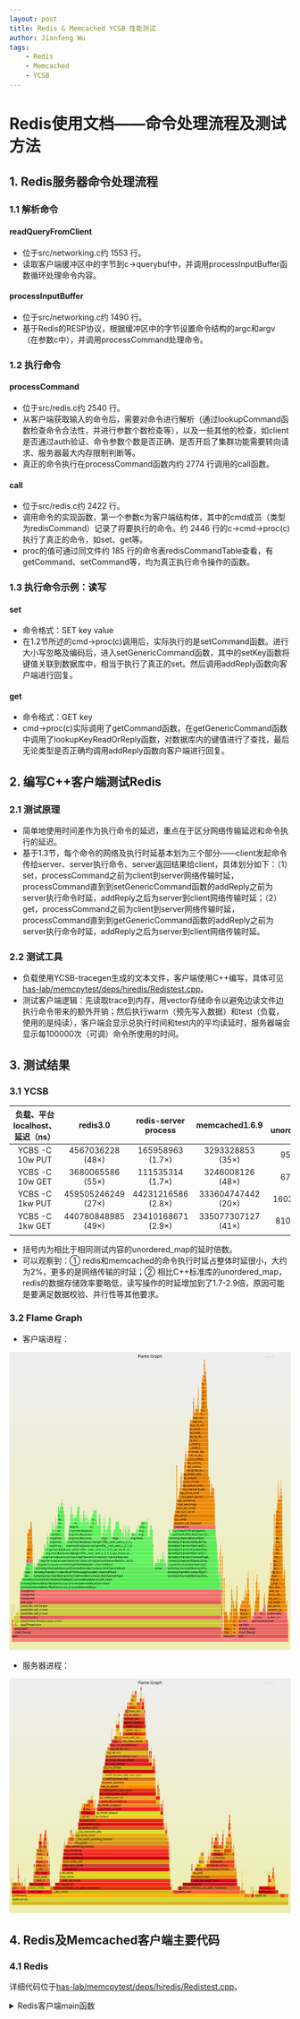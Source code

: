 ```yaml
---
layout: post
title: Redis & Memcached YCSB 性能测试
author: Jianfeng Wu
tags:
    - Redis
    - Memcached
    - YCSB
---
```


# Redis使用文档——命令处理流程及测试方法

## 1. Redis服务器命令处理流程

### 1.1 解析命令

#### readQueryFromClient
- 位于src/networking.c约 1553 行。
- 读取客户端缓冲区中的字节到c->querybuf中，并调用processInputBuffer函数循环处理命令内容。

#### processInputBuffer
- 位于src/networking.c约 1490 行。
- 基于Redis的RESP协议，根据缓冲区中的字节设置命令结构的argc和argv（在参数c中），并调用processCommand处理命令。

### 1.2 执行命令

#### processCommand
- 位于src/redis.c约 2540 行。
- 从客户端获取输入的命令后，需要对命令进行解析（通过lookupCommand函数检查命令合法性，并进行参数个数检查等），以及一些其他的检查，如client是否通过auth验证、命令参数个数是否正确、是否开启了集群功能需要转向请求、服务器最大内存限制判断等。
- 真正的命令执行在processCommand函数内约 2774 行调用的call函数。

#### call
- 位于src/redis.c约 2422 行。
- 调用命令的实现函数，第一个参数c为客户端结构体，其中的cmd成员（类型为redisCommand）记录了将要执行的命令。约 2446 行的c->cmd->proc(c)执行了真正的命令，如set、get等。
- proc的值可通过同文件约 185 行的命令表redisCommandTable查看，有getCommand、setCommand等，均为真正执行命令操作的函数。

### 1.3 执行命令示例：读写

#### set
- 命令格式：SET key value
- 在1.2节所述的cmd->proc(c)调用后，实际执行的是setCommand函数。进行大小写忽略及编码后，进入setGenericCommand函数，其中的setKey函数将键值关联到数据库中，相当于执行了真正的set。然后调用addReply函数向客户端进行回复。

#### get
- 命令格式：GET key
- cmd->proc(c)实际调用了getCommand函数。在getGenericCommand函数中调用了lookupKeyReadOrReply函数，对数据库内的键值进行了查找，最后无论类型是否正确均调用addReply函数向客户端进行回复。

## 2. 编写C++客户端测试Redis

### 2.1 测试原理

- 简单地使用时间差作为执行命令的延迟，重点在于区分网络传输延迟和命令执行的延迟。
- 基于1.3节，每个命令的网络及执行时延基本划为三个部分——client发起命令传给server、server执行命令、server返回结果给client，具体划分如下：（1）set，processCommand之前为client到server网络传输时延，processCommand直到到setGenericCommand函数的addReply之前为server执行命令时延，addReply之后为server到client网络传输时延；（2）get，processCommand之前为client到server网络传输时延，processCommand直到到getGenericCommand函数的addReply之前为server执行命令时延，addReply之后为server到client网络传输时延。

### 2.2 测试工具

- 负载使用YCSB-tracegen生成的文本文件，客户端使用C++编写，具体可见[has-lab/memcpytest/deps/hiredis/Redistest.cpp](https://github.com/has-lab/memcpytest/blob/redistest/deps/hiredis/Redistest.cpp)。
- 测试客户端逻辑：先读取trace到内存，用vector存储命令以避免边读文件边执行命令带来的额外开销；然后执行warm（预先写入数据）和test（负载，使用的是纯读），客户端会显示总执行时间和test内的平均读延时，服务器端会显示每100000次（可调）命令所使用的时间。

## 3. 测试结果

### 3.1 YCSB

|负载、平台localhost、延迟（ns）|redis3.0|redis-server process|memcached1.6.9|cpp  unordered_map|
|:-:|:-:|:-:|:-:|:-:|
|YCBS -C 10w PUT|4567036228 (48×)|165958963 (1.7×)|3293328853 (35×)|95167984|
|YCBS -C 10w GET|3680065586 (55×)|111535314 (1.7×)|3246008126 (48×)|67352887|
|YCBS -C 1kw PUT|459505246249 (27×)|44231216586 (2.8×)|333604747442 (20×)|16032790538|
|YCBS -C 1kw GET|440780848985 (49×)|23410168671 (2.9×)|335077307127 (41×)|8109711283|
||||

- 括号内为相比于相同测试内容的unordered_map的延时倍数。
- 可以观察到：① redis和memcached的命令执行时延占整体时延很小，大约为2%，更多的是网络传输的时延；② 相比C++标准库的unordered_map，redis的数据存储效率要略低，读写操作的时延增加到了1.7-2.9倍，原因可能是要满足数据校验、并行性等其他要求。

### 3.2 Flame Graph

- 客户端进程：

![client](../images/2021-03-18/redis-cli.svg)

- 服务器进程：

![server](../images/2021-03-18/redis-server-get.svg)

## 4. Redis及Memcached客户端主要代码

### 4.1 Redis
详细代码位于[has-lab/memcpytest/deps/hiredis/Redistest.cpp](https://github.com/has-lab/memcpytest/blob/redistest/deps/hiredis/Redistest.cpp)。

<details>
  <summary>Redis客户端main函数</summary>
  ```C++
int main() {
    timespec t1, t2, t3, t4;
    uint64_t deltaT;

    Load(true); // load for warm
    Load(false); // load for test
    struct timeval timeout = { 1, 500000 }; // 1.5 seconds， 超时时间

    c = redisConnectWithTimeout((char*)"127.0.0.1", 6379, timeout); // 连接Redis服务器， 需先运行redis-server命令
    if (c->err) {
        printf("Connection error: %s\n", c->errstr);
        exit(1);
    }
    else{
        printf("Connection ok\n");
    }
    
    clock_gettime(CLOCK_REALTIME, &t1);
    Warm_Exec();
    clock_gettime(CLOCK_REALTIME, &t2);
    deltaT = (t2.tv_sec - t1.tv_sec) * 1000000000 + t2.tv_nsec - t1.tv_nsec; //纳秒
    cout<<"Warm time : "<<deltaT<<" ns"<<endl;

    clock_gettime(CLOCK_REALTIME, &t3);
    Test_Exec();
    clock_gettime(CLOCK_REALTIME, &t4);
    deltaT = (t4.tv_sec - t3.tv_sec) * 1000000000 + t4.tv_nsec - t3.tv_nsec; //纳秒
    cout<<"Test time : "<<deltaT<<" ns"<<endl;
    cout<<"Average Get time : "<<de/100000<<" ns."<<endl;
    return 0;
}
  ```
</details>

### 4.2 Memcached
详细代码位于[has-lab/memcpytest/MemcachedTest.cc](https://github.com/has-lab/memcpytest/blob/memcachedtest/MemcachedTest.cc)。
需要下载libmemcached。

<details>
  <summary>Memcached客户端类定义</summary>
  ```C++
class MemCachedClient {
public: 
    ~MemCachedClient() 
    {
        memcached_free(memc); 
    };

    MemCachedClient() 
    {
        memcached_return rc; 
        memcached_server_st *server = NULL;
        memc = memcached_create(NULL);
        server = memcached_server_list_append(server, "127.0.0.1", 11211, &rc);
        rc=memcached_server_push(memc,server);

        if (MEMCACHED_SUCCESS != rc) { 
            cout <<"memcached_server_push failed! rc: " << rc << endl;
        }

        memcached_server_list_free(server); 
    };

    bool Insert(const string key, const string value,time_t expiration = 0) 
    {
        if (key.empty() || value.empty()) return false; 

        memcached_return rc = memcached_set(memc, key.c_str(), key.length(), value.c_str(), value.length(), expiration, 0);
        return memcached_success(rc);
    };

    string Get(const string key) 
    {
        if (key.empty()) return ""; 

        uint32_t flags = 0;
        memcached_return rc;
        size_t value_length;
        char* value = memcached_get(memc, key.c_str(), key.length(), &value_length, &flags, &rc);
        if(rc == MEMCACHED_SUCCESS) {
            return string(value); 
        }
        return ""; 
    };

    bool Update(const string key, const string value,time_t expiration = 0) 
    {
        if (key.empty() || value.empty()) return false; 

        memcached_return rc = memcached_replace(memc, key.c_str(), key.length(), value.c_str(), value.length(), expiration, 0);
        return memcached_success(rc);
    };

    bool Remove(const string key){
        return memcached_success(memcached_delete(memc, key.c_str(), key.length(), 0));
    }

private:
    memcached_st* memc;
}; 
  ```
</details>
